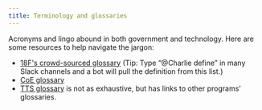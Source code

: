 ```yaml
---
title: Terminology and glossaries
---
```


Acronyms and lingo abound in both government and technology. Here are some resources to help navigate the jargon:

- [18F's crowd-sourced glossary](https://github.com/18F/the-glossary/blob/main/glossary.md) (Tip: Type “@Charlie define” in many Slack channels and a bot will pull the definition from this list.)
- [CoE glossary](https://docs.google.com/document/d/1Wy0yVoLXlmaNd6oJ0_onS-StoOsP1vgI_4_zWemO2TU/edit?usp=sharing)
- [TTS glossary](https://handbook.tts.gsa.gov/general-information-and-resources/glossary/) is not as exhaustive, but has links to other programs’ glossaries.
